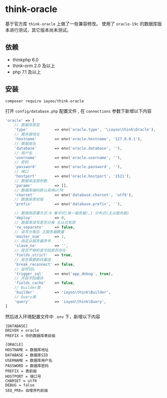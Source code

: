 # think-oracle

基于官方库 `think-oracle` 上做了一些兼容修改。
使用了 `oracle-19c` 的数据库版本进行测试，其它版本尚未测试。

## 依赖

- thinkphp 6.0
- think-orm 2.0 及以上
- php 7.1 及以上


## 安装

```
composer require iayoo/think-oracle
```

打开 `config/database.php` 配置文件 , 在 `connections` 参数下新增以下内容

```php
'oracle' => [
    // 数据库类型
    'type'            => env('oracle.type', '\iayoo\think\Oracle'),
    // 服务器地址
    'hostname'        => env('oracle.hostname', '127.0.0.1'),
    // 数据库名
    'database'        => env('oracle.database', ''),
    // 用户名
    'username'        => env('oracle.username', ''),
    // 密码
    'password'        => env('oracle.password', ''),
    // 端口
    'hostport'        => env('oracle.hostport', '1521'),
    // 数据库连接参数
    'params'          => [],
    // 数据库编码默认采用utf8
    'charset'         => env('database.charset', 'utf8'),
    // 数据库表前缀
    'prefix'          => env('database.prefix', ''),

    // 数据库部署方式:0 集中式(单一服务器),1 分布式(主从服务器)
    'deploy'          => 0,
    // 数据库读写是否分离 主从式有效
    'rw_separate'     => false,
    // 读写分离后 主服务器数量
    'master_num'      => 1,
    // 指定从服务器序号
    'slave_no'        => '',
    // 是否严格检查字段是否存在
    'fields_strict'   => true,
    // 是否需要断线重连
    'break_reconnect' => false,
    // 监听SQL
    'trigger_sql'     => env('app_debug', true),
    // 开启字段缓存
    'fields_cache'    => false,
    // Builder类
    'builder'         => 'iayoo\think\Builder',
    // Query类
    'query'           => 'iayoo\think\Query',
]
```

然后进入环境配置文件中 `.env` 下，新增以下内容

```
[DATABASE]
DRIVER = oracle
PREFIX = 你的数据库表前缀

[ORACLE]
HOSTNAME = 数据库地址
DATABASE = 数据库SID
USERNAME = 数据库用户名
PASSWORD = 数据库密码
PREFIX = 表前缀
HOSTPORT = 端口号
CHARSET = utf8
DEBUG = false
SEQ_PRE= 自增序列前缀
```